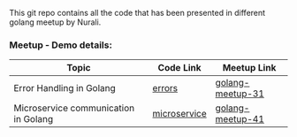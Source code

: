 This git repo contains all the code that has been presented in different golang meetup by Nurali.

### Meetup - Demo details:

| Topic | Code Link | Meetup Link |
| ---   | ---       | ---         |
| Error Handling in Golang | [errors](https://github.com/nurali-techie/meetup-golang/tree/master/errors) | [golang-meetup-31](https://www.meetup.com/Golang-Bangalore/events/249183341/) |
| Microservice communication in Golang | [microservice](https://github.com/nurali-techie/meetup-golang/tree/master/microservice) | [golang-meetup-41](https://www.meetup.com/Golang-Bangalore/events/258671999/) |
